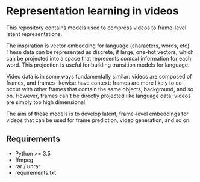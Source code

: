 # Representation learning in videos
This repository contains models used to compress videos to frame-level latent representations.

The inspiration is vector embedding for language (characters, words, etc). These data can be represented as discrete, if large, one-hot vectors, which can be projected into a space that represents *context* information for each word. This projection is useful for building transition models for language.

Video data is in some ways fundamentally similar: videos are composed of frames, and frames likewise have context: frames are more likely to co-occur with other frames that contain the same objects, background, and so on. However, frames can't be directly projected like language data; videos are simply too high dimensional.

The aim of these models is to develop latent, frame-level embeddings for videos that can be used for frame prediction, video generation, and so on.

## Requirements
- Python >= 3.5
- ffmpeg
- rar / unrar
- requirements.txt
